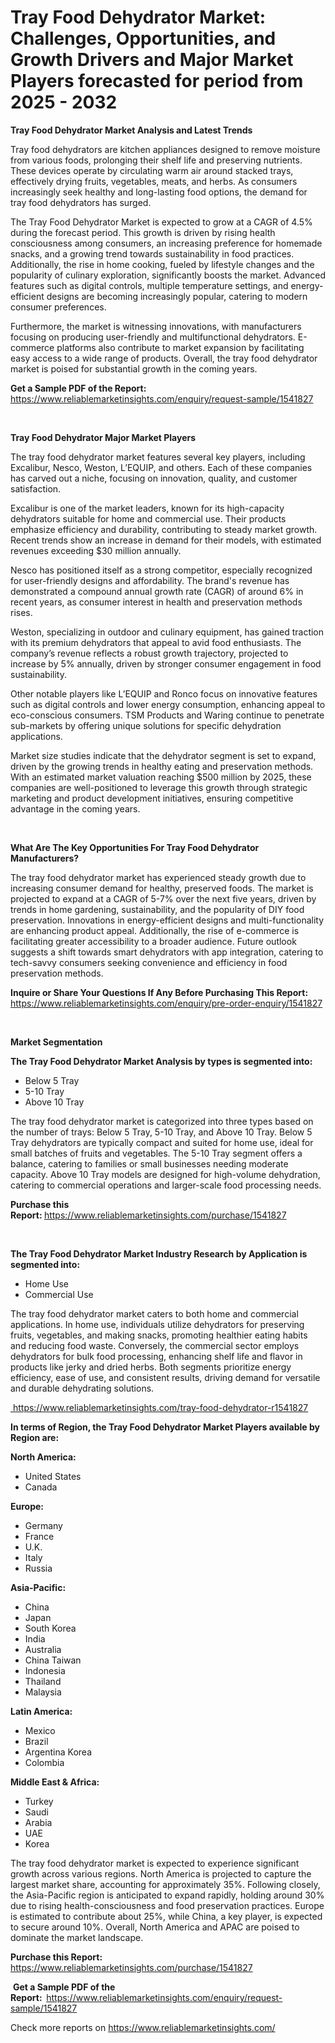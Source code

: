 <p><h1>Tray Food Dehydrator Market: Challenges, Opportunities, and Growth Drivers and Major Market Players forecasted for period from 2025 - 2032</h1></p><p><strong>Tray Food Dehydrator Market Analysis and Latest Trends</strong></p>
<p><p>Tray food dehydrators are kitchen appliances designed to remove moisture from various foods, prolonging their shelf life and preserving nutrients. These devices operate by circulating warm air around stacked trays, effectively drying fruits, vegetables, meats, and herbs. As consumers increasingly seek healthy and long-lasting food options, the demand for tray food dehydrators has surged.</p><p>The Tray Food Dehydrator Market is expected to grow at a CAGR of 4.5% during the forecast period. This growth is driven by rising health consciousness among consumers, an increasing preference for homemade snacks, and a growing trend towards sustainability in food practices. Additionally, the rise in home cooking, fueled by lifestyle changes and the popularity of culinary exploration, significantly boosts the market. Advanced features such as digital controls, multiple temperature settings, and energy-efficient designs are becoming increasingly popular, catering to modern consumer preferences. </p><p>Furthermore, the market is witnessing innovations, with manufacturers focusing on producing user-friendly and multifunctional dehydrators. E-commerce platforms also contribute to market expansion by facilitating easy access to a wide range of products. Overall, the tray food dehydrator market is poised for substantial growth in the coming years.</p></p>
<p><strong>Get a Sample PDF of the Report:&nbsp;</strong> <a href="https://www.reliablemarketinsights.com/enquiry/request-sample/1541827?utm_campaign=2206&utm_medium=2&utm_source=Github&utm_content=ia&utm_term=20022025&utm_id=tray-food-dehydrator">https://www.reliablemarketinsights.com/enquiry/request-sample/1541827</a></p>
<p>&nbsp;</p>
<p><strong>Tray Food Dehydrator Major Market Players</strong></p>
<p><p>The tray food dehydrator market features several key players, including Excalibur, Nesco, Weston, L’EQUIP, and others. Each of these companies has carved out a niche, focusing on innovation, quality, and customer satisfaction.</p><p>Excalibur is one of the market leaders, known for its high-capacity dehydrators suitable for home and commercial use. Their products emphasize efficiency and durability, contributing to steady market growth. Recent trends show an increase in demand for their models, with estimated revenues exceeding $30 million annually.</p><p>Nesco has positioned itself as a strong competitor, especially recognized for user-friendly designs and affordability. The brand's revenue has demonstrated a compound annual growth rate (CAGR) of around 6% in recent years, as consumer interest in health and preservation methods rises.</p><p>Weston, specializing in outdoor and culinary equipment, has gained traction with its premium dehydrators that appeal to avid food enthusiasts. The company’s revenue reflects a robust growth trajectory, projected to increase by 5% annually, driven by stronger consumer engagement in food sustainability.</p><p>Other notable players like L’EQUIP and Ronco focus on innovative features such as digital controls and lower energy consumption, enhancing appeal to eco-conscious consumers. TSM Products and Waring continue to penetrate sub-markets by offering unique solutions for specific dehydration applications.</p><p>Market size studies indicate that the dehydrator segment is set to expand, driven by the growing trends in healthy eating and preservation methods. With an estimated market valuation reaching $500 million by 2025, these companies are well-positioned to leverage this growth through strategic marketing and product development initiatives, ensuring competitive advantage in the coming years.</p></p>
<p>&nbsp;</p>
<p><strong>What Are The Key Opportunities For Tray Food Dehydrator Manufacturers?</strong></p>
<p><p>The tray food dehydrator market has experienced steady growth due to increasing consumer demand for healthy, preserved foods. The market is projected to expand at a CAGR of 5-7% over the next five years, driven by trends in home gardening, sustainability, and the popularity of DIY food preservation. Innovations in energy-efficient designs and multi-functionality are enhancing product appeal. Additionally, the rise of e-commerce is facilitating greater accessibility to a broader audience. Future outlook suggests a shift towards smart dehydrators with app integration, catering to tech-savvy consumers seeking convenience and efficiency in food preservation methods.</p></p>
<p><strong>Inquire or Share Your Questions If Any Before Purchasing This Report:</strong> <a href="https://www.reliablemarketinsights.com/enquiry/pre-order-enquiry/1541827?utm_campaign=2206&utm_medium=2&utm_source=Github&utm_content=ia&utm_term=20022025&utm_id=tray-food-dehydrator">https://www.reliablemarketinsights.com/enquiry/pre-order-enquiry/1541827</a></p>
<p>&nbsp;</p>
<p><strong>Market Segmentation</strong></p>
<p><strong>The Tray Food Dehydrator Market Analysis by types is segmented into:</strong></p>
<p><ul><li>Below 5 Tray</li><li>5-10 Tray</li><li>Above 10 Tray</li></ul></p>
<p><p>The tray food dehydrator market is categorized into three types based on the number of trays: Below 5 Tray, 5-10 Tray, and Above 10 Tray. Below 5 Tray dehydrators are typically compact and suited for home use, ideal for small batches of fruits and vegetables. The 5-10 Tray segment offers a balance, catering to families or small businesses needing moderate capacity. Above 10 Tray models are designed for high-volume dehydration, catering to commercial operations and larger-scale food processing needs.</p></p>
<p><strong>Purchase this Report:&nbsp;</strong><a href="https://www.reliablemarketinsights.com/purchase/1541827?utm_campaign=2206&utm_medium=2&utm_source=Github&utm_content=ia&utm_term=20022025&utm_id=tray-food-dehydrator">https://www.reliablemarketinsights.com/purchase/1541827</a></p>
<p>&nbsp;</p>
<p><strong>The Tray Food Dehydrator Market Industry Research by Application is segmented into:</strong></p>
<p><ul><li>Home Use</li><li>Commercial Use</li></ul></p>
<p><p>The tray food dehydrator market caters to both home and commercial applications. In home use, individuals utilize dehydrators for preserving fruits, vegetables, and making snacks, promoting healthier eating habits and reducing food waste. Conversely, the commercial sector employs dehydrators for bulk food processing, enhancing shelf life and flavor in products like jerky and dried herbs. Both segments prioritize energy efficiency, ease of use, and consistent results, driving demand for versatile and durable dehydrating solutions.</p></p>
<p><a href="https://www.reliablemarketinsights.com/tray-food-dehydrator-r1541827?utm_campaign=2206&utm_medium=2&utm_source=Github&utm_content=ia&utm_term=20022025&utm_id=tray-food-dehydrator">&nbsp;https://www.reliablemarketinsights.com/tray-food-dehydrator-r1541827</a></p>
<p><strong>In terms of Region, the Tray Food Dehydrator Market Players available by Region are:</strong></p>
<p>
    <p> <strong> North America: </strong>
        <ul>
            <li>United States</li>
            <li>Canada</li>
        </ul>
        </p> 
    <p> <strong> Europe: </strong>
        <ul>
            <li>Germany</li>
            <li>France</li>
            <li>U.K.</li>
            <li>Italy</li>
            <li>Russia</li>
        </ul>
        </p> 
    <p> <strong> Asia-Pacific: </strong>
        <ul>
            <li>China</li>
            <li>Japan</li>
            <li>South Korea</li>
            <li>India</li>
            <li>Australia</li>
            <li>China Taiwan</li>
            <li>Indonesia</li>
            <li>Thailand</li>
            <li>Malaysia</li>
        </ul>
        </p> 
    <p> <strong> Latin America: </strong>
        <ul>
            <li>Mexico</li>
            <li>Brazil</li>
            <li>Argentina Korea</li>
            <li>Colombia</li>
        </ul>
        </p> 
    <p> <strong> Middle East & Africa: </strong>
        <ul>
            <li>Turkey</li>
            <li>Saudi</li>
            <li>Arabia</li>
            <li>UAE</li>
            <li>Korea</li>
        </ul>
    </p>
    </p>
<p><p>The tray food dehydrator market is expected to experience significant growth across various regions. North America is projected to capture the largest market share, accounting for approximately 35%. Following closely, the Asia-Pacific region is anticipated to expand rapidly, holding around 30% due to rising health-consciousness and food preservation practices. Europe is estimated to contribute about 25%, while China, a key player, is expected to secure around 10%. Overall, North America and APAC are poised to dominate the market landscape.</p></p>
<p><strong>Purchase this Report: </strong><a href="https://www.reliablemarketinsights.com/purchase/1541827?utm_campaign=2206&utm_medium=2&utm_source=Github&utm_content=ia&utm_term=20022025&utm_id=tray-food-dehydrator">https://www.reliablemarketinsights.com/purchase/1541827</a></p>
<p>&nbsp;<strong>Get a Sample PDF of the Report:&nbsp;&nbsp;</strong><a href="https://www.reliablemarketinsights.com/enquiry/request-sample/1541827?utm_campaign=2206&utm_medium=2&utm_source=Github&utm_content=ia&utm_term=20022025&utm_id=tray-food-dehydrator">https://www.reliablemarketinsights.com/enquiry/request-sample/1541827</a></p>
<p><strong></strong></p>
<p>Check more reports on <a href="https://www.reliablemarketinsights.com/?utm_campaign=2206&utm_medium=2&utm_source=Github&utm_content=ia&utm_term=20022025&utm_id=tray-food-dehydrator">https://www.reliablemarketinsights.com/</a></p>